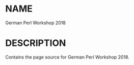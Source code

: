# NAME

German Perl Workshop 2018

# DESCRIPTION

Contains the page source for German Perl Workshop 2018.
